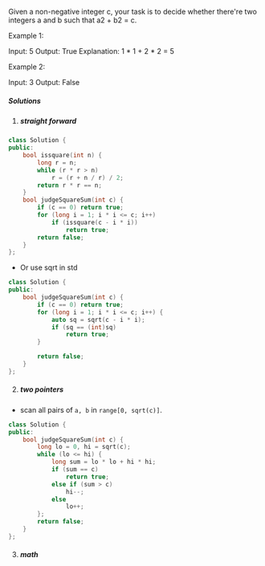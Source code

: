 Given a non-negative integer c, your task is to decide whether there're two integers a and b such that a2 + b2 = c.

Example 1:

Input: 5
Output: True
Explanation: 1 * 1 + 2 * 2 = 5
 

Example 2:

Input: 3
Output: False

##### Solutions

1. ##### straight forward

```c++
class Solution {
public:
    bool issquare(int n) {
        long r = n;
        while (r * r > n)
            r = (r + n / r) / 2;
        return r * r == n;
    }
    bool judgeSquareSum(int c) {
        if (c == 0) return true;
        for (long i = 1; i * i <= c; i++)
            if (issquare(c - i * i))
                return true;
        return false;
    }
};
```

- Or use sqrt in std

```c++
class Solution {
public:
    bool judgeSquareSum(int c) {
        if (c == 0) return true;
        for (long i = 1; i * i <= c; i++) {
            auto sq = sqrt(c - i * i);
            if (sq == (int)sq)
                return true;
        }

        return false;
    }
};
```


2. ##### two pointers

- scan all pairs of `a, b` in `range[0, sqrt(c)]`.

```c++
class Solution {
public:
    bool judgeSquareSum(int c) {
        long lo = 0, hi = sqrt(c);
        while (lo <= hi) {
            long sum = lo * lo + hi * hi;
            if (sum == c)
                return true;
            else if (sum > c)
                hi--;
            else
                lo++;
        };
        return false;
    }
};
```

3. ##### math